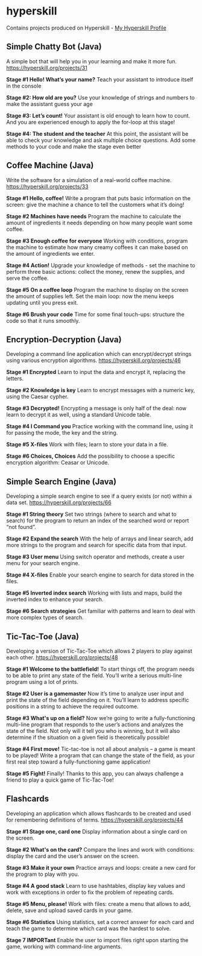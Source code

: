 # hyperskill
Contains projects produced on Hyperskill - [My Hyperskill Profile](https://hyperskill.org/profile/518836)

<!-- START doctoc -->
<!-- END doctoc -->

## Simple Chatty Bot (Java)
A simple bot that will help you in your learning and make it more fun.
https://hyperskill.org/projects/31

**Stage #1 Hello! What’s your name?**
Teach your assistant to introduce itself in the console

**Stage #2: How old are you?**
Use your knowledge of strings and numbers to make the assistant guess your age

**Stage #3: Let’s count!**
Your assistant is old enough to learn how to count. And you are experienced enough to apply the for-loop at this stage!

**Stage #4: The student and the teacher**
At this point, the assistant will be able to check your knowledge and ask multiple choice questions. 
Add some methods to your code and make the stage even better

## Coffee Machine (Java)
Write the software for a simulation of a real-world coffee machine.
https://hyperskill.org/projects/33

**Stage #1 Hello, coffee!**
Write a program that puts basic information on the screen: give the machine a chance to tell the customers what it’s doing!

**Stage #2 Machines have needs**
Program the machine to calculate the amount of ingredients it needs depending on how many people want some coffee.

**Stage #3 Enough coffee for everyone**
Working with conditions, program the machine to estimate how many creamy coffees it can make based on the amount of ingredients we enter.

**Stage #4 Action!**
Upgrade your knowledge of methods - set the machine to perform three basic actions: collect the money, renew the supplies, and serve the coffee.

**Stage #5 On a coffee loop**
Program the machine to display on the screen the amount of supplies left. Set the main loop: now the menu keeps updating until you press exit.

**Stage #6 Brush your code**
Time for some final touch-ups: structure the code so that it runs smoothly.

## Encryption-Decryption (Java)
Developing a command line application which can encrypt/decrypt strings using various encryption algorithms.
https://hyperskill.org/projects/46

**Stage #1 Encrypted**
Learn to input the data and encrypt it, replacing the letters.

**Stage #2 Knowledge is key**
Learn to encrypt messages with a numeric key, using the Caesar cypher. 

**Stage #3 Decrypted!**
Encrypting a message is only half of the deal: now learn to decrypt it as well, using a standard Unicode table.

**Stage #4 I Command you**
Practice working with the command line, using it for passing the mode, the key and the string.

**Stage #5 X-files**
Work with files; learn to store your data in a file.

**Stage #6 Choices, Choices**
Add the possibility to choose a specific encryption algorithm: Ceasar or Unicode.

## Simple Search Engine (Java)
Developing a simple search engine to see if a query exists (or not) within a data set.
https://hyperskill.org/projects/66

**Stage #1 String theory**
Set two strings (where to search and what to search) for the program to return an index of the searched word or report “not found”.

**Stage #2 Expand the search**
With the help of arrays and linear search, add more strings to the program and search for specific data from that input. 

**Stage #3 User menu**
Using switch operator and methods, create a user menu for your search engine.

**Stage #4 X-files**
Enable your search engine to search for data stored in the files.

**Stage #5 Inverted index search**
Working with lists and maps, build the inverted index to enhance your search.

**Stage #6 Search strategies**
Get familiar with patterns and learn to deal with more complex types of search.

## Tic-Tac-Toe (Java)
Developing a version of Tic-Tac-Toe which allows 2 players to play against each other.
https://hyperskill.org/projects/48

**Stage #1 Welcome to the battlefield!**
To start things off, the program needs to be able to print any state of the field. You’ll write a serious multi-line program using a lot of prints. 

**Stage #2 User is a gamemaster**
Now it’s time to analyze user input and print the state of the field depending on it. You’ll learn to address specific positions in a string to achieve the required outcome.

**Stage #3 What's up on a field?**
Now we’re going to write a fully-functioning multi-line program that responds to the user’s actions and analyzes the state of the field. Not only will it tell you who is winning, but it will also determine if the situation on a given field is theoretically possible!

**Stage #4 First move!**
Tic-tac-toe is not all about analysis – a game is meant to be played! Write a program that can change the state of the field, as your first real step toward a fully-functioning game application! 

**Stage #5 Fight!**
Finally! Thanks to this app, you can always challenge a friend to play a quick game of Tic-Tac-Toe!

## Flashcards
Developing an application which allows flashcards to be created and used for remembering definitions of terms.
https://hyperskill.org/projects/44

**Stage #1 Stage one, card one**
Display information about a single card on the screen.

**Stage #2 What's on the card?**
Compare the lines and work with conditions: display the card and the user’s answer on the screen.

**Stage #3 Make it your own**
Practice arrays and loops: create a new card for the program to play with you.

**Stage #4 A good stack**
Learn to use hashtables, display key values and work with exceptions in order to fix the problem of repeating cards.

**Stage #5 Menu, please!**
Work with files: create a menu that allows to add, delete, save and upload saved cards in your game.

**Stage #6 Statistics**
Using statistics, set a correct answer for each card and teach the game to determine which card was the hardest to solve.

**Stage 7 IMPORTant**
Enable the user to import files right upon starting the game, working with command-line arguments. 
